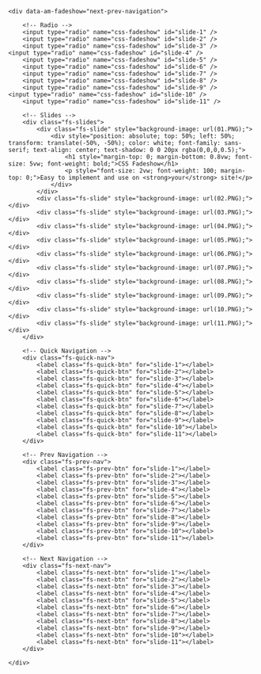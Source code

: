 <!DOCTYPE html>
<html lang="en" >
<head>
  <meta charset="UTF-8">
  <title>CodePen - CSS Fadeshow</title>
  <style>
  	@charset "UTF-8";
/*
 * CSS Fadeshow by @alexerlandsson
 * This is a fadeshow built in CSS and with customization in focus.
 * Supports quick navigation, prev/next navigation and autoplay.
 * 
 * For better documentation and implementation guide, check out the GitHub repository:
 * https://github.com/alexerlandsson/css-fadeshow
*/
/*
 * ===== VARIABLES =====
 *
 * Change these variables to match your preferences. For a more detailed
 * description of what each variable do, visit https://github.com/alexerlandsson/css-fadeshow
 */
/*
 * ===== MIXINS =====
 *
 * This section contains mixin used
 * Do not change anything here unless you know what you are doing.
 */
/* Mixins to handle prefixes */
/* Mixins to handle Quick Navigation Button states */
/*
 * ===== FADESHOW =====
 *
 * Base functionality for the fadeshow.
 * Do not change anything here unless you know what you are doing.
 */
[data-am-fadeshow] {
  position: relative;
  width: 100%;
  height: 100%;
  overflow: hidden;
  background-color: #fff;
  /* Slides */
  /* Quick Navigation */
  /* Prev/Next Navigation */
  /* Base functionality */
  /* Autohide Prev/Next Navigation */
}
[data-am-fadeshow] .fs-slide {
  position: absolute;
  top: 0;
  bottom: 0;
  left: 0;
  right: 0;
  opacity: 0;
  background-size: cover;
  background-position: center;
  background-repeat: no-repeat;
  transition: opacity 1s ease;
  /* Display first child on load */
}
[data-am-fadeshow] .fs-slide:first-child {
  opacity: 1;
}
[data-am-fadeshow] .fs-quick-nav {
  position: absolute;
  bottom: 15px;
  left: 50%;
  z-index: 1;
  -webkit-user-select: none;
  -moz-user-select: none;
  -ms-user-select: none;
  user-select: none;
  transform: translateX(-50%);
}
[data-am-fadeshow] .fs-quick-btn {
  display: inline-block;
  width: 15px;
  height: 15px;
  margin: 0 2px;
  border-radius: 50%;
  cursor: pointer;
  transition: opacity 200ms ease;
  background-color: rgba(255, 255, 255, 0.8);
  /* Set active state to first button on load */
}
[data-am-fadeshow] .fs-quick-btn:hover {
  opacity: 0.8;
}
[data-am-fadeshow] .fs-quick-btn:first-child {
  background-color: coral;
}
[data-am-fadeshow] .fs-next-btn, [data-am-fadeshow] .fs-prev-btn {
  position: absolute;
  display: none;
  top: 0;
  bottom: 0;
  width: 100px;
  cursor: pointer;
  font-family: sans-serif;
  background-color: rgba(255, 255, 255, 0);
  -webkit-tap-highlight-color: rgba(0, 0, 0, 0);
  transition: all 200ms ease;
}
@media (max-width: 500px) {
  [data-am-fadeshow] .fs-next-btn, [data-am-fadeshow] .fs-prev-btn {
    width: 50%;
  }
}
[data-am-fadeshow] .fs-next-btn:before, [data-am-fadeshow] .fs-prev-btn:before {
  position: absolute;
  top: 50%;
  font-size: 3vw;
  color: rgba(255, 255, 255, 0.5);
}
[data-am-fadeshow] .fs-next-btn:hover, [data-am-fadeshow] .fs-prev-btn:hover {
  background-color: rgba(255, 255, 255, 0.1);
}
@media (max-width: 500px) {
  [data-am-fadeshow] .fs-next-btn:hover, [data-am-fadeshow] .fs-prev-btn:hover {
    background-color: rgba(255, 255, 255, 0);
  }
}
[data-am-fadeshow] .fs-prev-btn {
  left: 0;
  transform: translateX(-100%);
}
[data-am-fadeshow] .fs-prev-btn:before {
  content: "❮";
  left: 50%;
  transform: translate(-50%, -50%);
}
@media (max-width: 500px) {
  [data-am-fadeshow] .fs-prev-btn:before {
    left: 30px;
  }
}
@media (max-width: 500px) {
  [data-am-fadeshow] .fs-prev-btn {
    transform: translate(0);
  }
}
[data-am-fadeshow] .fs-next-btn {
  right: 0;
  transform: translateX(100%);
}
[data-am-fadeshow] .fs-next-btn:before {
  content: "❯";
  right: 50%;
  transform: translate(50%, -50%);
}
@media (max-width: 500px) {
  [data-am-fadeshow] .fs-next-btn:before {
    right: 30px;
  }
}
@media (max-width: 500px) {
  [data-am-fadeshow] .fs-next-btn {
    transform: translate(0);
  }
}
[data-am-fadeshow] input[type=radio] {
  position: fixed;
  top: -9999px;
}
[data-am-fadeshow] input[type=radio]:checked {
  /* This loop handles the slide switching and quick navigation active state */
  /* Hide navigation if only one slide */
}
[data-am-fadeshow] input[type=radio]:checked:nth-of-type(5) {
  /* Show slide */
  /* Add active state to dot */
}
[data-am-fadeshow] input[type=radio]:checked:nth-of-type(5) ~ .fs-slides .fs-slide {
  opacity: 0;
  -webkit-animation: none !important;
  animation: none !important;
}
[data-am-fadeshow] input[type=radio]:checked:nth-of-type(5) ~ .fs-slides .fs-slide:nth-child(5) {
  opacity: 1;
}
[data-am-fadeshow] input[type=radio]:checked:nth-of-type(5) ~ .fs-quick-nav .fs-quick-btn {
  background-color: rgba(255, 255, 255, 0.8);
  /* Cancel autoplay */
  -webkit-animation: none !important;
  animation: none !important;
}
[data-am-fadeshow] input[type=radio]:checked:nth-of-type(5) ~ .fs-quick-nav .fs-quick-btn:nth-child(5) {
  background-color: coral;
}
[data-am-fadeshow] input[type=radio]:checked:nth-of-type(5) ~ .fs-quick-nav .fs-quick-btn:nth-child(5):hover {
  opacity: 1;
}
[data-am-fadeshow] input[type=radio]:checked:nth-of-type(4) {
  /* Show slide */
  /* Add active state to dot */
}
[data-am-fadeshow] input[type=radio]:checked:nth-of-type(4) ~ .fs-slides .fs-slide {
  opacity: 0;
  -webkit-animation: none !important;
  animation: none !important;
}
[data-am-fadeshow] input[type=radio]:checked:nth-of-type(4) ~ .fs-slides .fs-slide:nth-child(4) {
  opacity: 1;
}
[data-am-fadeshow] input[type=radio]:checked:nth-of-type(4) ~ .fs-quick-nav .fs-quick-btn {
  background-color: rgba(255, 255, 255, 0.8);
  /* Cancel autoplay */
  -webkit-animation: none !important;
  animation: none !important;
}
[data-am-fadeshow] input[type=radio]:checked:nth-of-type(4) ~ .fs-quick-nav .fs-quick-btn:nth-child(4) {
  background-color: coral;
}
[data-am-fadeshow] input[type=radio]:checked:nth-of-type(4) ~ .fs-quick-nav .fs-quick-btn:nth-child(4):hover {
  opacity: 1;
}
[data-am-fadeshow] input[type=radio]:checked:nth-of-type(3) {
  /* Show slide */
  /* Add active state to dot */
}
[data-am-fadeshow] input[type=radio]:checked:nth-of-type(3) ~ .fs-slides .fs-slide {
  opacity: 0;
  -webkit-animation: none !important;
  animation: none !important;
}
[data-am-fadeshow] input[type=radio]:checked:nth-of-type(3) ~ .fs-slides .fs-slide:nth-child(3) {
  opacity: 1;
}
[data-am-fadeshow] input[type=radio]:checked:nth-of-type(3) ~ .fs-quick-nav .fs-quick-btn {
  background-color: rgba(255, 255, 255, 0.8);
  /* Cancel autoplay */
  -webkit-animation: none !important;
  animation: none !important;
}
[data-am-fadeshow] input[type=radio]:checked:nth-of-type(3) ~ .fs-quick-nav .fs-quick-btn:nth-child(3) {
  background-color: coral;
}
[data-am-fadeshow] input[type=radio]:checked:nth-of-type(3) ~ .fs-quick-nav .fs-quick-btn:nth-child(3):hover {
  opacity: 1;
}
[data-am-fadeshow] input[type=radio]:checked:nth-of-type(2) {
  /* Show slide */
  /* Add active state to dot */
}
[data-am-fadeshow] input[type=radio]:checked:nth-of-type(2) ~ .fs-slides .fs-slide {
  opacity: 0;
  -webkit-animation: none !important;
  animation: none !important;
}
[data-am-fadeshow] input[type=radio]:checked:nth-of-type(2) ~ .fs-slides .fs-slide:nth-child(2) {
  opacity: 1;
}
[data-am-fadeshow] input[type=radio]:checked:nth-of-type(2) ~ .fs-quick-nav .fs-quick-btn {
  background-color: rgba(255, 255, 255, 0.8);
  /* Cancel autoplay */
  -webkit-animation: none !important;
  animation: none !important;
}
[data-am-fadeshow] input[type=radio]:checked:nth-of-type(2) ~ .fs-quick-nav .fs-quick-btn:nth-child(2) {
  background-color: coral;
}
[data-am-fadeshow] input[type=radio]:checked:nth-of-type(2) ~ .fs-quick-nav .fs-quick-btn:nth-child(2):hover {
  opacity: 1;
}
[data-am-fadeshow] input[type=radio]:checked:nth-of-type(1) {
  /* Show slide */
  /* Add active state to dot */
}
[data-am-fadeshow] input[type=radio]:checked:nth-of-type(1) ~ .fs-slides .fs-slide {
  opacity: 0;
  -webkit-animation: none !important;
  animation: none !important;
}
[data-am-fadeshow] input[type=radio]:checked:nth-of-type(1) ~ .fs-slides .fs-slide:nth-child(1) {
  opacity: 1;
}
[data-am-fadeshow] input[type=radio]:checked:nth-of-type(1) ~ .fs-quick-nav .fs-quick-btn {
  background-color: rgba(255, 255, 255, 0.8);
  /* Cancel autoplay */
  -webkit-animation: none !important;
  animation: none !important;
}
[data-am-fadeshow] input[type=radio]:checked:nth-of-type(1) ~ .fs-quick-nav .fs-quick-btn:nth-child(1) {
  background-color: coral;
}
[data-am-fadeshow] input[type=radio]:checked:nth-of-type(1) ~ .fs-quick-nav .fs-quick-btn:nth-child(1):hover {
  opacity: 1;
}
[data-am-fadeshow] input[type=radio]:checked:first-of-type:last-of-type ~ .fs-quick-nav,
[data-am-fadeshow] input[type=radio]:checked:first-of-type:last-of-type ~ .fs-prev-nav,
[data-am-fadeshow] input[type=radio]:checked:first-of-type:last-of-type ~ .fs-next-nav {
  display: none !important;
}
[data-am-fadeshow]:hover .fs-prev-btn,
[data-am-fadeshow]:hover .fs-next-btn {
  transform: translateX(0);
}

/*
 * ===== PREV/NEXT NAVIGATION =====
 *
 * This section handles the prev/next navigation.
 */
/* Handle Prev/Next buttons */
[data-am-fadeshow~=next-prev-navigation] {
  /* Display first pair of Prev/Next Buttons on load */
}
[data-am-fadeshow~=next-prev-navigation] input[type=radio]:checked:nth-of-type(5) {
  /* Show previous button */
  /* Show next button */
  /* Show last prev button if first slide */
  /* Show first next button if last slide */
}
[data-am-fadeshow~=next-prev-navigation] input[type=radio]:checked:nth-of-type(5) ~ .fs-prev-nav .fs-prev-btn {
  display: none;
}
[data-am-fadeshow~=next-prev-navigation] input[type=radio]:checked:nth-of-type(5) ~ .fs-prev-nav .fs-prev-btn:nth-child(4) {
  display: block;
}
[data-am-fadeshow~=next-prev-navigation] input[type=radio]:checked:nth-of-type(5):first-of-type ~ .fs-prev-nav .fs-prev-btn:last-child {
  display: block;
}
[data-am-fadeshow~=next-prev-navigation] input[type=radio]:checked:nth-of-type(5):last-of-type ~ .fs-next-nav .fs-next-btn:first-child {
  display: block;
}
[data-am-fadeshow~=next-prev-navigation] input[type=radio]:checked:nth-of-type(4) {
  /* Show previous button */
  /* Show next button */
  /* Show last prev button if first slide */
  /* Show first next button if last slide */
}
[data-am-fadeshow~=next-prev-navigation] input[type=radio]:checked:nth-of-type(4) ~ .fs-prev-nav .fs-prev-btn {
  display: none;
}
[data-am-fadeshow~=next-prev-navigation] input[type=radio]:checked:nth-of-type(4) ~ .fs-prev-nav .fs-prev-btn:nth-child(3) {
  display: block;
}
[data-am-fadeshow~=next-prev-navigation] input[type=radio]:checked:nth-of-type(4) ~ .fs-next-nav .fs-next-btn {
  display: none;
}
[data-am-fadeshow~=next-prev-navigation] input[type=radio]:checked:nth-of-type(4) ~ .fs-next-nav .fs-next-btn:nth-child(5) {
  display: block;
}
[data-am-fadeshow~=next-prev-navigation] input[type=radio]:checked:nth-of-type(4):first-of-type ~ .fs-prev-nav .fs-prev-btn:last-child {
  display: block;
}
[data-am-fadeshow~=next-prev-navigation] input[type=radio]:checked:nth-of-type(4):last-of-type ~ .fs-next-nav .fs-next-btn:first-child {
  display: block;
}
[data-am-fadeshow~=next-prev-navigation] input[type=radio]:checked:nth-of-type(3) {
  /* Show previous button */
  /* Show next button */
  /* Show last prev button if first slide */
  /* Show first next button if last slide */
}
[data-am-fadeshow~=next-prev-navigation] input[type=radio]:checked:nth-of-type(3) ~ .fs-prev-nav .fs-prev-btn {
  display: none;
}
[data-am-fadeshow~=next-prev-navigation] input[type=radio]:checked:nth-of-type(3) ~ .fs-prev-nav .fs-prev-btn:nth-child(2) {
  display: block;
}
[data-am-fadeshow~=next-prev-navigation] input[type=radio]:checked:nth-of-type(3) ~ .fs-next-nav .fs-next-btn {
  display: none;
}
[data-am-fadeshow~=next-prev-navigation] input[type=radio]:checked:nth-of-type(3) ~ .fs-next-nav .fs-next-btn:nth-child(4) {
  display: block;
}
[data-am-fadeshow~=next-prev-navigation] input[type=radio]:checked:nth-of-type(3):first-of-type ~ .fs-prev-nav .fs-prev-btn:last-child {
  display: block;
}
[data-am-fadeshow~=next-prev-navigation] input[type=radio]:checked:nth-of-type(3):last-of-type ~ .fs-next-nav .fs-next-btn:first-child {
  display: block;
}
[data-am-fadeshow~=next-prev-navigation] input[type=radio]:checked:nth-of-type(2) {
  /* Show previous button */
  /* Show next button */
  /* Show last prev button if first slide */
  /* Show first next button if last slide */
}
[data-am-fadeshow~=next-prev-navigation] input[type=radio]:checked:nth-of-type(2) ~ .fs-prev-nav .fs-prev-btn {
  display: none;
}
[data-am-fadeshow~=next-prev-navigation] input[type=radio]:checked:nth-of-type(2) ~ .fs-prev-nav .fs-prev-btn:nth-child(1) {
  display: block;
}
[data-am-fadeshow~=next-prev-navigation] input[type=radio]:checked:nth-of-type(2) ~ .fs-next-nav .fs-next-btn {
  display: none;
}
[data-am-fadeshow~=next-prev-navigation] input[type=radio]:checked:nth-of-type(2) ~ .fs-next-nav .fs-next-btn:nth-child(3) {
  display: block;
}
[data-am-fadeshow~=next-prev-navigation] input[type=radio]:checked:nth-of-type(2):first-of-type ~ .fs-prev-nav .fs-prev-btn:last-child {
  display: block;
}
[data-am-fadeshow~=next-prev-navigation] input[type=radio]:checked:nth-of-type(2):last-of-type ~ .fs-next-nav .fs-next-btn:first-child {
  display: block;
}
[data-am-fadeshow~=next-prev-navigation] input[type=radio]:checked:nth-of-type(1) {
  /* Show previous button */
  /* Show next button */
  /* Show last prev button if first slide */
  /* Show first next button if last slide */
}
[data-am-fadeshow~=next-prev-navigation] input[type=radio]:checked:nth-of-type(1) ~ .fs-next-nav .fs-next-btn {
  display: none;
}
[data-am-fadeshow~=next-prev-navigation] input[type=radio]:checked:nth-of-type(1) ~ .fs-next-nav .fs-next-btn:nth-child(2) {
  display: block;
}
[data-am-fadeshow~=next-prev-navigation] input[type=radio]:checked:nth-of-type(1):first-of-type ~ .fs-prev-nav .fs-prev-btn:last-child {
  display: block;
}
[data-am-fadeshow~=next-prev-navigation] input[type=radio]:checked:nth-of-type(1):last-of-type ~ .fs-next-nav .fs-next-btn:first-child {
  display: block;
}
[data-am-fadeshow~=next-prev-navigation] .fs-prev-btn:last-child {
  display: block;
}
[data-am-fadeshow~=next-prev-navigation] .fs-next-btn:nth-child(2) {
  display: block;
}

/*
 * ===== AUTOPLAY =====
 *
 * Functions to handle autoplay.
 * If you're not going to use autoplay, set $autoplay to false.
 * This part tends to compile into a lot of uneccesary CSS otherwise.
 */
@keyframes quickNavAnimation-5 {
  0% {
    background-color: rgba(255, 255, 255, 0.8);
  }
  4%, 20% {
    background-color: coral;
  }
  24%, 100% {
    background-color: rgba(255, 255, 255, 0.8);
  }
}
@-webkit-keyframes quickNavAnimation-5 {
  0% {
    background-color: rgba(255, 255, 255, 0.8);
  }
  4%, 20% {
    background-color: coral;
  }
  24%, 100% {
    background-color: rgba(255, 255, 255, 0.8);
  }
}
@keyframes slidesAnimation-5 {
  0% {
    opacity: 0;
  }
  4%, 20% {
    opacity: 1;
  }
  24%, 100% {
    opacity: 0;
  }
}
@-webkit-keyframes slidesAnimation-5 {
  0% {
    opacity: 0;
  }
  4%, 20% {
    opacity: 1;
  }
  24%, 100% {
    opacity: 0;
  }
}
[data-am-fadeshow~=autoplay] input[type=radio]:nth-of-type(5):last-of-type {
  /* Slide animation */
  /* Quick navigation animation */
  /* Animation Delay */
}
[data-am-fadeshow~=autoplay] input[type=radio]:nth-of-type(5):last-of-type ~ .fs-slides .fs-slide {
  -webkit-animation: slidesAnimation-5 25s infinite;
  animation: slidesAnimation-5 25s infinite;
}
[data-am-fadeshow~=autoplay] input[type=radio]:nth-of-type(5):last-of-type ~ .fs-quick-nav .fs-quick-btn {
  -webkit-animation: quickNavAnimation-5 25s infinite;
  animation: quickNavAnimation-5 25s infinite;
}
[data-am-fadeshow~=autoplay] input[type=radio]:nth-of-type(5):last-of-type ~ .fs-slides .fs-slide:nth-child(1),
[data-am-fadeshow~=autoplay] input[type=radio]:nth-of-type(5):last-of-type ~ .fs-quick-nav .fs-quick-btn:nth-child(1) {
  -webkit-animation-delay: -1s;
  animation-delay: -1s;
}
[data-am-fadeshow~=autoplay] input[type=radio]:nth-of-type(5):last-of-type ~ .fs-slides .fs-slide:nth-child(2),
[data-am-fadeshow~=autoplay] input[type=radio]:nth-of-type(5):last-of-type ~ .fs-quick-nav .fs-quick-btn:nth-child(2) {
  -webkit-animation-delay: 4s;
  animation-delay: 4s;
}
[data-am-fadeshow~=autoplay] input[type=radio]:nth-of-type(5):last-of-type ~ .fs-slides .fs-slide:nth-child(3),
[data-am-fadeshow~=autoplay] input[type=radio]:nth-of-type(5):last-of-type ~ .fs-quick-nav .fs-quick-btn:nth-child(3) {
  -webkit-animation-delay: 9s;
  animation-delay: 9s;
}
[data-am-fadeshow~=autoplay] input[type=radio]:nth-of-type(5):last-of-type ~ .fs-slides .fs-slide:nth-child(4),
[data-am-fadeshow~=autoplay] input[type=radio]:nth-of-type(5):last-of-type ~ .fs-quick-nav .fs-quick-btn:nth-child(4) {
  -webkit-animation-delay: 14s;
  animation-delay: 14s;
}
[data-am-fadeshow~=autoplay] input[type=radio]:nth-of-type(5):last-of-type ~ .fs-slides .fs-slide:nth-child(5),
[data-am-fadeshow~=autoplay] input[type=radio]:nth-of-type(5):last-of-type ~ .fs-quick-nav .fs-quick-btn:nth-child(5) {
  -webkit-animation-delay: 19s;
  animation-delay: 19s;
}

@keyframes quickNavAnimation-4 {
  0% {
    background-color: rgba(255, 255, 255, 0.8);
  }
  5%, 25% {
    background-color: coral;
  }
  30%, 100% {
    background-color: rgba(255, 255, 255, 0.8);
  }
}
@-webkit-keyframes quickNavAnimation-4 {
  0% {
    background-color: rgba(255, 255, 255, 0.8);
  }
  5%, 25% {
    background-color: coral;
  }
  30%, 100% {
    background-color: rgba(255, 255, 255, 0.8);
  }
}
@keyframes slidesAnimation-4 {
  0% {
    opacity: 0;
  }
  5%, 25% {
    opacity: 1;
  }
  30%, 100% {
    opacity: 0;
  }
}
@-webkit-keyframes slidesAnimation-4 {
  0% {
    opacity: 0;
  }
  5%, 25% {
    opacity: 1;
  }
  30%, 100% {
    opacity: 0;
  }
}
[data-am-fadeshow~=autoplay] input[type=radio]:nth-of-type(4):last-of-type {
  /* Slide animation */
  /* Quick navigation animation */
  /* Animation Delay */
}
[data-am-fadeshow~=autoplay] input[type=radio]:nth-of-type(4):last-of-type ~ .fs-slides .fs-slide {
  -webkit-animation: slidesAnimation-4 20s infinite;
  animation: slidesAnimation-4 20s infinite;
}
[data-am-fadeshow~=autoplay] input[type=radio]:nth-of-type(4):last-of-type ~ .fs-quick-nav .fs-quick-btn {
  -webkit-animation: quickNavAnimation-4 20s infinite;
  animation: quickNavAnimation-4 20s infinite;
}
[data-am-fadeshow~=autoplay] input[type=radio]:nth-of-type(4):last-of-type ~ .fs-slides .fs-slide:nth-child(1),
[data-am-fadeshow~=autoplay] input[type=radio]:nth-of-type(4):last-of-type ~ .fs-quick-nav .fs-quick-btn:nth-child(1) {
  -webkit-animation-delay: -1s;
  animation-delay: -1s;
}
[data-am-fadeshow~=autoplay] input[type=radio]:nth-of-type(4):last-of-type ~ .fs-slides .fs-slide:nth-child(2),
[data-am-fadeshow~=autoplay] input[type=radio]:nth-of-type(4):last-of-type ~ .fs-quick-nav .fs-quick-btn:nth-child(2) {
  -webkit-animation-delay: 4s;
  animation-delay: 4s;
}
[data-am-fadeshow~=autoplay] input[type=radio]:nth-of-type(4):last-of-type ~ .fs-slides .fs-slide:nth-child(3),
[data-am-fadeshow~=autoplay] input[type=radio]:nth-of-type(4):last-of-type ~ .fs-quick-nav .fs-quick-btn:nth-child(3) {
  -webkit-animation-delay: 9s;
  animation-delay: 9s;
}
[data-am-fadeshow~=autoplay] input[type=radio]:nth-of-type(4):last-of-type ~ .fs-slides .fs-slide:nth-child(4),
[data-am-fadeshow~=autoplay] input[type=radio]:nth-of-type(4):last-of-type ~ .fs-quick-nav .fs-quick-btn:nth-child(4) {
  -webkit-animation-delay: 14s;
  animation-delay: 14s;
}

@keyframes quickNavAnimation-3 {
  0% {
    background-color: rgba(255, 255, 255, 0.8);
  }
  6.6666666667%, 33.3333333333% {
    background-color: coral;
  }
  40%, 100% {
    background-color: rgba(255, 255, 255, 0.8);
  }
}
@-webkit-keyframes quickNavAnimation-3 {
  0% {
    background-color: rgba(255, 255, 255, 0.8);
  }
  6.6666666667%, 33.3333333333% {
    background-color: coral;
  }
  40%, 100% {
    background-color: rgba(255, 255, 255, 0.8);
  }
}
@keyframes slidesAnimation-3 {
  0% {
    opacity: 0;
  }
  6.6666666667%, 33.3333333333% {
    opacity: 1;
  }
  40%, 100% {
    opacity: 0;
  }
}
@-webkit-keyframes slidesAnimation-3 {
  0% {
    opacity: 0;
  }
  6.6666666667%, 33.3333333333% {
    opacity: 1;
  }
  40%, 100% {
    opacity: 0;
  }
}
[data-am-fadeshow~=autoplay] input[type=radio]:nth-of-type(3):last-of-type {
  /* Slide animation */
  /* Quick navigation animation */
  /* Animation Delay */
}
[data-am-fadeshow~=autoplay] input[type=radio]:nth-of-type(3):last-of-type ~ .fs-slides .fs-slide {
  -webkit-animation: slidesAnimation-3 15s infinite;
  animation: slidesAnimation-3 15s infinite;
}
[data-am-fadeshow~=autoplay] input[type=radio]:nth-of-type(3):last-of-type ~ .fs-quick-nav .fs-quick-btn {
  -webkit-animation: quickNavAnimation-3 15s infinite;
  animation: quickNavAnimation-3 15s infinite;
}
[data-am-fadeshow~=autoplay] input[type=radio]:nth-of-type(3):last-of-type ~ .fs-slides .fs-slide:nth-child(1),
[data-am-fadeshow~=autoplay] input[type=radio]:nth-of-type(3):last-of-type ~ .fs-quick-nav .fs-quick-btn:nth-child(1) {
  -webkit-animation-delay: -1s;
  animation-delay: -1s;
}
[data-am-fadeshow~=autoplay] input[type=radio]:nth-of-type(3):last-of-type ~ .fs-slides .fs-slide:nth-child(2),
[data-am-fadeshow~=autoplay] input[type=radio]:nth-of-type(3):last-of-type ~ .fs-quick-nav .fs-quick-btn:nth-child(2) {
  -webkit-animation-delay: 4s;
  animation-delay: 4s;
}
[data-am-fadeshow~=autoplay] input[type=radio]:nth-of-type(3):last-of-type ~ .fs-slides .fs-slide:nth-child(3),
[data-am-fadeshow~=autoplay] input[type=radio]:nth-of-type(3):last-of-type ~ .fs-quick-nav .fs-quick-btn:nth-child(3) {
  -webkit-animation-delay: 9s;
  animation-delay: 9s;
}

@keyframes quickNavAnimation-2 {
  0% {
    background-color: rgba(255, 255, 255, 0.8);
  }
  10%, 50% {
    background-color: coral;
  }
  60%, 100% {
    background-color: rgba(255, 255, 255, 0.8);
  }
}
@-webkit-keyframes quickNavAnimation-2 {
  0% {
    background-color: rgba(255, 255, 255, 0.8);
  }
  10%, 50% {
    background-color: coral;
  }
  60%, 100% {
    background-color: rgba(255, 255, 255, 0.8);
  }
}
@keyframes slidesAnimation-2 {
  0% {
    opacity: 0;
  }
  10%, 50% {
    opacity: 1;
  }
  60%, 100% {
    opacity: 0;
  }
}
@-webkit-keyframes slidesAnimation-2 {
  0% {
    opacity: 0;
  }
  10%, 50% {
    opacity: 1;
  }
  60%, 100% {
    opacity: 0;
  }
}
[data-am-fadeshow~=autoplay] input[type=radio]:nth-of-type(2):last-of-type {
  /* Slide animation */
  /* Quick navigation animation */
  /* Animation Delay */
}
[data-am-fadeshow~=autoplay] input[type=radio]:nth-of-type(2):last-of-type ~ .fs-slides .fs-slide {
  -webkit-animation: slidesAnimation-2 10s infinite;
  animation: slidesAnimation-2 10s infinite;
}
[data-am-fadeshow~=autoplay] input[type=radio]:nth-of-type(2):last-of-type ~ .fs-quick-nav .fs-quick-btn {
  -webkit-animation: quickNavAnimation-2 10s infinite;
  animation: quickNavAnimation-2 10s infinite;
}
[data-am-fadeshow~=autoplay] input[type=radio]:nth-of-type(2):last-of-type ~ .fs-slides .fs-slide:nth-child(1),
[data-am-fadeshow~=autoplay] input[type=radio]:nth-of-type(2):last-of-type ~ .fs-quick-nav .fs-quick-btn:nth-child(1) {
  -webkit-animation-delay: -1s;
  animation-delay: -1s;
}
[data-am-fadeshow~=autoplay] input[type=radio]:nth-of-type(2):last-of-type ~ .fs-slides .fs-slide:nth-child(2),
[data-am-fadeshow~=autoplay] input[type=radio]:nth-of-type(2):last-of-type ~ .fs-quick-nav .fs-quick-btn:nth-child(2) {
  -webkit-animation-delay: 4s;
  animation-delay: 4s;
}

/* Base Styling */
body {
  margin: 0;
}

.container {
  position: absolute;
  top: 0;
  bottom: 0;
  left: 0;
  right: 0;
  box-shadow: 0 0 20px rgba(0, 0, 0, 0.1);
  overflow: hidden;
}
  </style>

</head>
<body>
<!-- partial:index.partial.html -->
<div class="container">
	
	<div data-am-fadeshow="next-prev-navigation">

		<!-- Radio -->
		<input type="radio" name="css-fadeshow" id="slide-1" />
		<input type="radio" name="css-fadeshow" id="slide-2" />
		<input type="radio" name="css-fadeshow" id="slide-3" />
    <input type="radio" name="css-fadeshow" id="slide-4" />
		<input type="radio" name="css-fadeshow" id="slide-5" />
		<input type="radio" name="css-fadeshow" id="slide-6" />
		<input type="radio" name="css-fadeshow" id="slide-7" />
		<input type="radio" name="css-fadeshow" id="slide-8" />
		<input type="radio" name="css-fadeshow" id="slide-9" />
    <input type="radio" name="css-fadeshow" id="slide-10" />
		<input type="radio" name="css-fadeshow" id="slide-11" />
		
		<!-- Slides -->
		<div class="fs-slides">
			<div class="fs-slide" style="background-image: url(01.PNG);">
				<div style="position: absolute; top: 50%; left: 50%; transform: translate(-50%, -50%); color: white; font-family: sans-serif; text-align: center; text-shadow: 0 0 20px rgba(0,0,0,0.5);">
					<h1 style="margin-top: 0; margin-bottom: 0.8vw; font-size: 5vw; font-weight: bold;">CSS Fadeshow</h1>
					<p style="font-size: 2vw; font-weight: 100; margin-top: 0;">Easy to implement and use on <strong>your</strong> site!</p>
				</div>
			</div>
			<div class="fs-slide" style="background-image: url(02.PNG);"></div>
			<div class="fs-slide" style="background-image: url(03.PNG);"></div>
			<div class="fs-slide" style="background-image: url(04.PNG);"></div>
			<div class="fs-slide" style="background-image: url(05.PNG);"></div>
			<div class="fs-slide" style="background-image: url(06.PNG);"></div>
			<div class="fs-slide" style="background-image: url(07.PNG);"></div>
			<div class="fs-slide" style="background-image: url(08.PNG);"></div>
			<div class="fs-slide" style="background-image: url(09.PNG);"></div>
			<div class="fs-slide" style="background-image: url(10.PNG);"></div>
			<div class="fs-slide" style="background-image: url(11.PNG);"></div>
		</div>

		<!-- Quick Navigation -->
		<div class="fs-quick-nav">
			<label class="fs-quick-btn" for="slide-1"></label>
			<label class="fs-quick-btn" for="slide-2"></label>
			<label class="fs-quick-btn" for="slide-3"></label>
			<label class="fs-quick-btn" for="slide-4"></label>
			<label class="fs-quick-btn" for="slide-5"></label>
			<label class="fs-quick-btn" for="slide-6"></label>
			<label class="fs-quick-btn" for="slide-7"></label>
			<label class="fs-quick-btn" for="slide-8"></label>
			<label class="fs-quick-btn" for="slide-9"></label>
			<label class="fs-quick-btn" for="slide-10"></label>
			<label class="fs-quick-btn" for="slide-11"></label>
		</div>
		
		<!-- Prev Navigation -->
		<div class="fs-prev-nav">
			<label class="fs-prev-btn" for="slide-1"></label>
			<label class="fs-prev-btn" for="slide-2"></label>
			<label class="fs-prev-btn" for="slide-3"></label>
			<label class="fs-prev-btn" for="slide-4"></label>
			<label class="fs-prev-btn" for="slide-5"></label>
			<label class="fs-prev-btn" for="slide-6"></label>
			<label class="fs-prev-btn" for="slide-7"></label>
			<label class="fs-prev-btn" for="slide-8"></label>
			<label class="fs-prev-btn" for="slide-9"></label>
			<label class="fs-prev-btn" for="slide-10"></label>
			<label class="fs-prev-btn" for="slide-11"></label>
		</div>
		
		<!-- Next Navigation -->
		<div class="fs-next-nav">
			<label class="fs-next-btn" for="slide-1"></label>
			<label class="fs-next-btn" for="slide-2"></label>
			<label class="fs-next-btn" for="slide-3"></label>
			<label class="fs-next-btn" for="slide-4"></label>
			<label class="fs-next-btn" for="slide-5"></label>
			<label class="fs-next-btn" for="slide-6"></label>
			<label class="fs-next-btn" for="slide-7"></label>
			<label class="fs-next-btn" for="slide-8"></label>
			<label class="fs-next-btn" for="slide-9"></label>
			<label class="fs-next-btn" for="slide-10"></label>
			<label class="fs-next-btn" for="slide-11"></label>
		</div>

	</div>
	
</div>
<!-- partial -->
  
</body>
</html>
